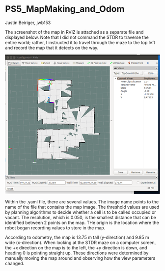 # PS5_MapMaking_and_Odom

Justin Beiriger, jwb153

The screenshot of the map in RVIZ is attached as a separate file and displayed below. Note that I did not command the STDR to traverse the entire world; rather, I instructed it to travel through the maze to the top left and record the map that it detects on the way.

![image](Map_Image.png)

Within the .yaml file, there are several values. The image name points to the name of the file that contains the map image. The threshold values are used by planning algorithms to decide whether a cell is to be called occupied or vacant. The resolution, which is 0.050, is the smallest distance that can be identified between 2 points on the map. THe origin is the location where the robot began recording values to store in the map. 

According to odometry, the map is 13.75 m tall (y-direction) and 9.85 m wide (x-direction). When looking at the STDR maze on a computer screen, the +x direction on the map is to the left, the +y direction is down, and heading 0 is pointing straight up. These directions were determined by manually moving the map around and observing how the view parameters changed. 
